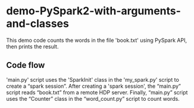 # demo-PySpark2-with-arguments-and-classes

This demo code counts the words in the file 'book.txt' using PySpark API, then prints the result.

## Code flow
'main.py' script uses the 'SparkInit' class in the 'my_spark.py' script to create a “spark session”.
After creating a 'spark session', the “main.py” script reads “book.txt” from a remote HDP server.
Finally, “main.py” script uses the “Counter” class in the “word_count.py” script to count words.

